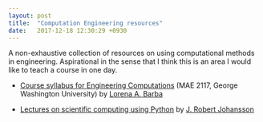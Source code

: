 ```yaml
---
layout: post
title:  "Computation Engineering resources"
date:   2017-12-18 12:30:29 +0930
---
```


A non-exhaustive collection of resources on using computational methods in engineering.
Aspirational in the sense that I think this is an area I would like to teach a course in one day.

* [Course syllabus for Engineering Computations](https://doi.org/10.6084/m9.figshare.5709748.v1)
  (MAE 2117, George Washington University)
  by [Lorena A. Barba](https://twitter.com/LorenaABarba)

* [Lectures on scientific computing using Python](https://github.com/jrjohansson/scientific-python-lectures)
  by [J. Robert Johansson](http://jrjohansson.github.io/)

